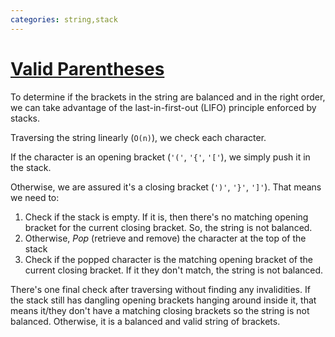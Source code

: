 ```yaml
---
categories: string,stack
---
```


# [Valid Parentheses](https://leetcode.com/problems/valid-parentheses/)

To determine if the brackets in the string are balanced and in the right order, we can take advantage of the last-in-first-out (LIFO) principle enforced by stacks.

Traversing the string linearly (`O(n)`), we check each character.

If the character is an opening bracket (`'('`, `'{'`, `'['`), we simply push it in the stack.

Otherwise, we are assured it's a closing bracket (`')'`, `'}'`, `']'`). That means we need to:

1. Check if the stack is empty. If it is, then there's no matching opening bracket for the current closing bracket. So, the string is not balanced.
2. Otherwise, _Pop_ (retrieve and remove) the character at the top of the stack
3. Check if the popped character is the matching opening bracket of the current closing bracket. If it they don't match, the string is not balanced.

There's one final check after traversing without finding any invalidities. If the stack still has dangling opening brackets hanging around inside it, that means it/they don't have a matching closing brackets so the string is not balanced. Otherwise, it is a balanced and valid string of brackets.

